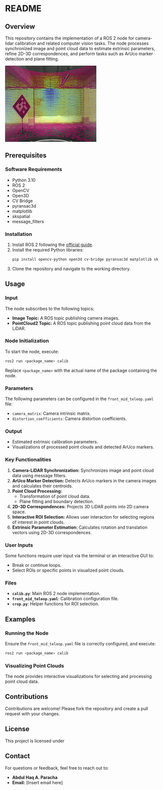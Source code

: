 # README

## Overview
This repository contains the implementation of a ROS 2 node for camera-lidar calibration and related computer vision tasks. The node processes synchronized image and point cloud data to estimate extrinsic parameters, refine 2D-3D correspondences, and perform tasks such as ArUco marker detection and plane fitting.

![Demo of Feature](images/vis.gif)
## Prerequisites

### Software Requirements
- Python 3.10
- ROS 2
- OpenCV
- Open3D
- CV Bridge
- pyransac3d
- matplotlib
- skspatial
- message_filters

### Installation
1. Install ROS 2 following the [official guide](https://docs.ros.org/).
2. Install the required Python libraries:
   ```bash
   pip install opencv-python open3d cv-bridge pyransac3d matplotlib skspatial
   ```
3. Clone the repository and navigate to the working directory.

## Usage

### Input
The node subscribes to the following topics:
- **Image Topic:** A ROS topic publishing camera images.
- **PointCloud2 Topic:** A ROS topic publishing point cloud data from the LiDAR.

### Node Initialization
To start the node, execute:
```bash
ros2 run <package_name> calib
```
Replace `<package_name>` with the actual name of the package containing the node.

### Parameters
The following parameters can be configured in the `front_mid_teleop.yaml` file:
- `camera_matrix`: Camera intrinsic matrix.
- `distortion_coefficients`: Camera distortion coefficients.

### Output
- Estimated extrinsic calibration parameters.
- Visualizations of processed point clouds and detected ArUco markers.

### Key Functionalities
1. **Camera-LiDAR Synchronization:** Synchronizes image and point cloud data using message filters.
2. **ArUco Marker Detection:** Detects ArUco markers in the camera images and calculates their centroids.
3. **Point Cloud Processing:**
   - Transformation of point cloud data.
   - Plane fitting and boundary detection.
4. **2D-3D Correspondences:** Projects 3D LiDAR points into 2D camera space.
5. **Interactive ROI Selection:** Allows user interaction for selecting regions of interest in point clouds.
6. **Extrinsic Parameter Estimation:** Calculates rotation and translation vectors using 2D-3D correspondences.

### User Inputs
Some functions require user input via the terminal or an interactive GUI to:
- Break or continue loops.
- Select ROIs or specific points in visualized point clouds.

### Files
- **`calib.py`**: Main ROS 2 node implementation.
- **`front_mid_teleop.yaml`**: Calibration configuration file.
- **`crop.py`**: Helper functions for ROI selection.

## Examples

### Running the Node
Ensure the `front_mid_teleop.yaml` file is correctly configured, and execute:
```bash
ros2 run <package_name> calib
```

### Visualizing Point Clouds
The node provides interactive visualizations for selecting and processing point cloud data.

## Contributions
Contributions are welcome! Please fork the repository and create a pull request with your changes.

## License
This project is licensed under

## Contact
For questions or feedback, feel free to reach out to:
- **Abdul Haq A. Paracha**
- **Email:** [Insert email here]

